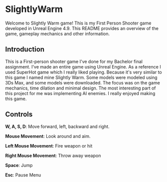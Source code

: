 # SlightlyWarm

Welcome to Slightly Warm game! This is my First Person Shooter game developed in Unreal Engine 4.9. This README provides an overview of the game, gameplay mechanics and other information. 

## Introduction

This is a First-person shooter game I've done for my Bachelor final assignment. 
I've made an entire game using Unreal Engine. As a reference I used SuperHot game which I really liked playing. Because it's very similar to this game I named mine Slightly Warm. 
Some models were modeled using 3Ds Max, and some models were downloaded. 
The focus was on the game mechanics, time dilation and minimal design.
The most interesting part of this project for me was implementing AI enemies. 
I really enjoyed making this game. 

## Controls

**W, A, S, D**: Move forward, left, backward and right.

**Mouse Movement**: Look around and aim.

**Left Mouse Movement**: Fire weapon or hit

**Right Mouse Movement**: Throw away weapon

**Space**: Jump

**Esc**: Pause Menu






